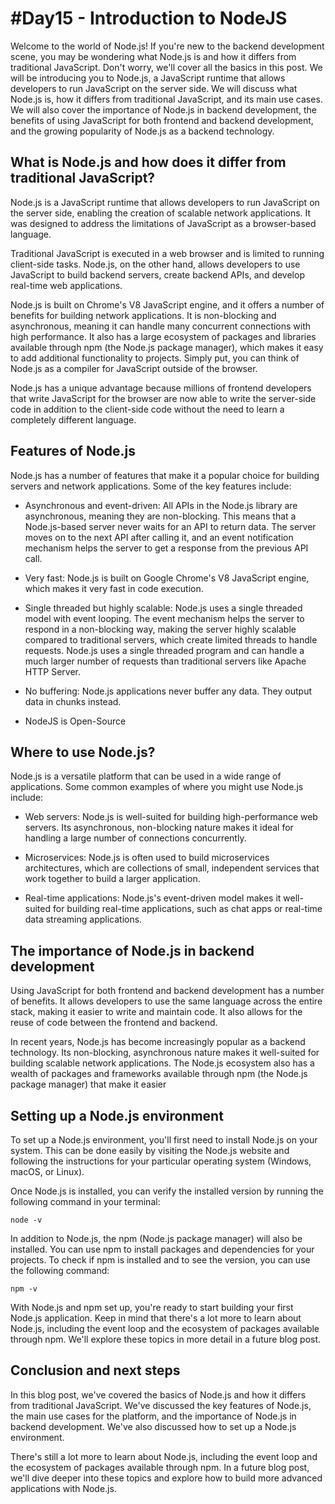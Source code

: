 # #Day15 - Introduction to NodeJS

Welcome to the world of Node.js! If you're new to the backend development scene, you may be wondering what Node.js is and how it differs from traditional JavaScript. Don't worry, we'll cover all the basics in this post. We will be introducing you to Node.js, a JavaScript runtime that allows developers to run JavaScript on the server side. We will discuss what Node.js is, how it differs from traditional JavaScript, and its main use cases. We will also cover the importance of Node.js in backend development, the benefits of using JavaScript for both frontend and backend development, and the growing popularity of Node.js as a backend technology.

## What is Node.js and how does it differ from traditional JavaScript?

Node.js is a JavaScript runtime that allows developers to run JavaScript on the server side, enabling the creation of scalable network applications. It was designed to address the limitations of JavaScript as a browser-based language.

Traditional JavaScript is executed in a web browser and is limited to running client-side tasks. Node.js, on the other hand, allows developers to use JavaScript to build backend servers, create backend APIs, and develop real-time web applications.

Node.js is built on Chrome's V8 JavaScript engine, and it offers a number of benefits for building network applications. It is non-blocking and asynchronous, meaning it can handle many concurrent connections with high performance. It also has a large ecosystem of packages and libraries available through npm (the Node.js package manager), which makes it easy to add additional functionality to projects. Simply put, you can think of Node.js as a compiler for JavaScript outside of the browser.

Node.js has a unique advantage because millions of frontend developers that write JavaScript for the browser are now able to write the server-side code in addition to the client-side code without the need to learn a completely different language.

## Features of Node.js

Node.js has a number of features that make it a popular choice for building servers and network applications. Some of the key features include:

* Asynchronous and event-driven: All APIs in the Node.js library are asynchronous, meaning they are non-blocking. This means that a Node.js-based server never waits for an API to return data. The server moves on to the next API after calling it, and an event notification mechanism helps the server to get a response from the previous API call.
    
* Very fast: Node.js is built on Google Chrome's V8 JavaScript engine, which makes it very fast in code execution.
    
* Single threaded but highly scalable: Node.js uses a single threaded model with event looping. The event mechanism helps the server to respond in a non-blocking way, making the server highly scalable compared to traditional servers, which create limited threads to handle requests. Node.js uses a single threaded program and can handle a much larger number of requests than traditional servers like Apache HTTP Server.
    
* No buffering: Node.js applications never buffer any data. They output data in chunks instead.
    
* NodeJS is Open-Source
    

## Where to use Node.js?

Node.js is a versatile platform that can be used in a wide range of applications. Some common examples of where you might use Node.js include:

* Web servers: Node.js is well-suited for building high-performance web servers. Its asynchronous, non-blocking nature makes it ideal for handling a large number of connections concurrently.
    
* Microservices: Node.js is often used to build microservices architectures, which are collections of small, independent services that work together to build a larger application.
    
* Real-time applications: Node.js's event-driven model makes it well-suited for building real-time applications, such as chat apps or real-time data streaming applications.
    

## The importance of Node.js in backend development

Using JavaScript for both frontend and backend development has a number of benefits. It allows developers to use the same language across the entire stack, making it easier to write and maintain code. It also allows for the reuse of code between the frontend and backend.

In recent years, Node.js has become increasingly popular as a backend technology. Its non-blocking, asynchronous nature makes it well-suited for building scalable network applications. The Node.js ecosystem also has a wealth of packages and frameworks available through npm (the Node.js package manager) that make it easier

## Setting up a Node.js environment

To set up a Node.js environment, you'll first need to install Node.js on your system. This can be done easily by visiting the Node.js website and following the instructions for your particular operating system (Windows, macOS, or Linux).

Once Node.js is installed, you can verify the installed version by running the following command in your terminal:

`node -v`

In addition to Node.js, the npm (Node.js package manager) will also be installed. You can use npm to install packages and dependencies for your projects. To check if npm is installed and to see the version, you can use the following command:

`npm -v`

With Node.js and npm set up, you're ready to start building your first Node.js application. Keep in mind that there's a lot more to learn about Node.js, including the event loop and the ecosystem of packages available through npm. We'll explore these topics in more detail in a future blog post.

## Conclusion and next steps

In this blog post, we've covered the basics of Node.js and how it differs from traditional JavaScript. We've discussed the key features of Node.js, the main use cases for the platform, and the importance of Node.js in backend development. We've also discussed how to set up a Node.js environment.

There's still a lot more to learn about Node.js, including the event loop and the ecosystem of packages available through npm. In a future blog post, we'll dive deeper into these topics and explore how to build more advanced applications with Node.js.